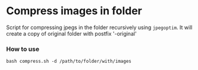 # Compress images in folder 
Script for compressing jpegs in the folder recursively using ```jpegoptim```. It will create a copy of original folder with postfix '-original'

### How to use
```
bash compress.sh -d /path/to/folder/with/images
```
